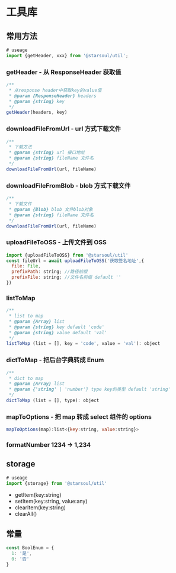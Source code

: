 # 工具库

## 常用方法

```javascript
# useage
import {getHeader, xxx} from '@starsoul/util';
```

### getHeader - 从 ResponseHeader 获取值

```javascript
/**
 * 从response header中获取key的value值
 * @param {ResponseHeader} headers
 * @param {string} key
 */
getHeader(headers, key)
```

### downloadFileFromUrl - url 方式下载文件

```javascript
/**
 * 下载方法
 * @param {string} url 接口地址
 * @param {string} fileName 文件名
 */
downloadFileFromUrl(url, fileName)
```

### downloadFileFromBlob - blob 方式下载文件

```javascript
/**
 * 下载文件
 * @param {Blob} blob 文件blob对象
 * @param {string} fileName 文件名
 */
downloadFileFromUrl(url, fileName)
```

### uploadFileToOSS - 上传文件到 OSS

```javascript
import {uploadFileToOSS} from '@starsoul/util'
const fileUrl = await uploadFileToOSS('获取签名地址',{
  file: File,
  prefixPath: string; //路径前缀
  prefixFile: string; //文件名前缀 default ''
})
```

### listToMap

```javascript
/**
 * list to map
 * @param {Array} list
 * @param {string} key default 'code'
 * @param {string} value default 'val'
 */
listToMap (list = [], key = 'code', value = 'val'): object
```

### dictToMap - 把后台字典转成 Enum

```javascript
/**
 * dict to map
 * @param {Array} list
 * @param {'string' | 'number'} type key的类型 default 'string'
 */
dictToMap (list = [], type): object
```

### mapToOptions - 把 map 转成 select 组件的 options

```javascript
mapToOptions(map):list<{key:string, value:string}>
```

### formatNumber 1234 -> 1,234

## storage

```javascript
# useage
import {storage} from '@starsoul/util'
```

- getItem(key:string)
- setItem(key:string, value:any)
- clearItem(key:string)
- clearAll()

## 常量

```javascript
const BoolEnum = {
  1: '是',
  0: '否'
}
```

